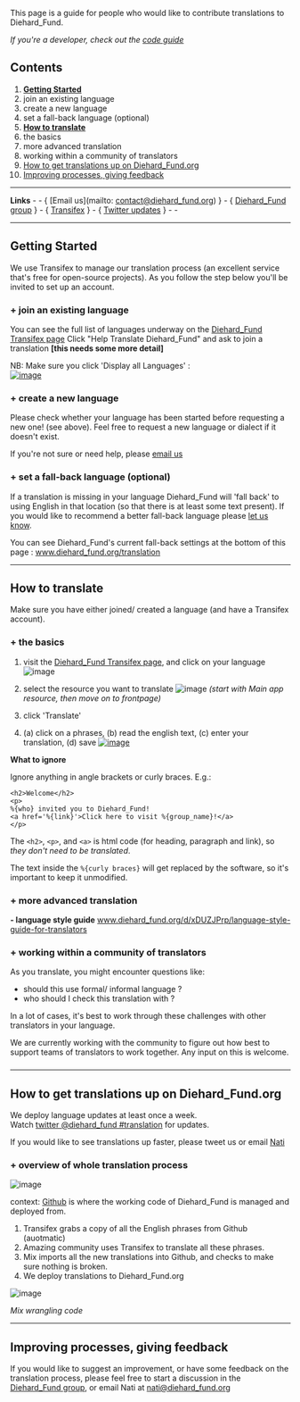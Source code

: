 This page is a guide for people who would like to contribute translations to Diehard_Fund.

_If you're a developer, check out the [code guide](https://github.com/diehard_fund/diehard_fund/wiki/Translation-for-Developers)_

## Contents

1. [**Getting Started**](https://github.com/diehard_fund/diehard_fund/wiki/Translation#getting-started)
  1. join an existing language
  2. create a new language
  3. set a fall-back language (optional) 
2. [**How to translate**](https://github.com/diehard_fund/diehard_fund/wiki/Translation#how-to-translate)
  1. the basics
  2. more advanced translation
  3. working within a community of translators
3. [How to get translations up on Diehard_Fund.org](https://github.com/diehard_fund/diehard_fund/wiki/Translation#how-to-get-translations-up-on-diehard_fundorg)
4. [Improving processes, giving feedback](https://github.com/diehard_fund/diehard_fund/wiki/Translation#improving-processes-giving-feedback)

---

**Links** - - {
[Email us](mailto: contact@diehard_fund.org) } - {
[Diehard_Fund group](https://www.diehard_fund.org/g/cpaM3Hsv/diehard_fund-community-translation) } - {
[Transifex](https://www.transifex.com/projects/p/diehard_fund-1/)  } - { 
[Twitter updates](https://twitter.com/search?f=realtime&q=%40diehard_fund%20%23translation) } - -

---

## Getting Started

We use Transifex to manage our translation process (an excellent service that's free for open-source projects). As you follow the step below you'll be invited to set up an account.  

### + join an existing language

You can see the full list of languages underway on the [Diehard_Fund Transifex page](https://www.transifex.com/projects/p/diehard_fund-1/)
Click "Help Translate Diehard_Fund" and ask to join a translation **[this needs some more detail]**

NB: Make sure you click 'Display all Languages' :  
[![image](https://cloud.githubusercontent.com/assets/2665886/4144368/73d5762a-33de-11e4-9c47-56838886b741.png)](https://www.transifex.com/projects/p/diehard_fund-1/)


### + create a new language

Please check whether your language has been started before requesting a new one! (see above). 
Feel free to request a new language or dialect if it doesn't exist. 

If you're not sure or need help, please [email us](mailto:nati@diehard_fund.org)


### + set a fall-back language (optional)

If a translation is missing in your language Diehard_Fund will 'fall back' to using English in that location (so that there is at least some text present).
If you would like to recommend a better fall-back language please [let us know](mailto:nati@diehard_fund.org).

You can see Diehard_Fund's current fall-back settings at the bottom of this page : www.diehard_fund.org/translation 


***

## How to translate 

Make sure you have either joined/ created a language (and have a Transifex account).

### + the basics

1. visit the [Diehard_Fund Transifex page](https://www.transifex.com/projects/p/diehard_fund-1/), and click on your language
![image](https://cloud.githubusercontent.com/assets/2665886/4144134/84c438c2-33d9-11e4-9267-91e429e50409.png)

2. select the resource you want to translate
![image](https://cloud.githubusercontent.com/assets/2665886/4144159/08dd77f4-33da-11e4-8c49-7c7214865f7e.png)
 _(start with Main app resource, then move on to frontpage)_

3. click 'Translate'

4. (a) click on a phrases, 
(b) read the english text, 
(c) enter your translation, 
(d) save
[![image](https://cloud.githubusercontent.com/assets/2665886/4144302/df681dd6-33dc-11e4-9ff6-a6589c630631.png)](https://cloud.githubusercontent.com/assets/2665886/4144302/df681dd6-33dc-11e4-9ff6-a6589c630631.png)

**What to ignore**

Ignore anything in angle brackets or curly braces. E.g.:
```
<h2>Welcome</h2>
<p>
%{who} invited you to Diehard_Fund! 
<a href='%{link}'>Click here to visit %{group_name}!</a>
</p>
```

The `<h2>`, `<p>`, and `<a>` is html code (for heading, paragraph and link), so *they don't need to be translated*.

The text inside the `%{curly braces}` will get replaced by the software, so it's important to keep it unmodified.

### + more advanced translation

**- language style guide**
www.diehard_fund.org/d/xDUZJPrp/language-style-guide-for-translators


### + working within a community of translators

As you translate, you might encounter questions like:
- should this use formal/ informal language ?
- who should I check this translation with ? 

In a lot of cases, it's best to work through these challenges with other translators in your language.

We are currently working with the community to figure out how best to support teams of translators to work together. Any input on this is welcome.
 
###

***

## How to get translations up on Diehard_Fund.org 

We deploy language updates at least once a week. <br/>
Watch [twitter @diehard_fund #translation](https://twitter.com/search?f=realtime&q=%40diehard_fund%20%23translation) for updates.

If you would like to see translations up faster, please tweet us or email [Nati](mailto:nati@diehard_fund.org)

### + overview of whole translation process

![image](https://cloud.githubusercontent.com/assets/2665886/4211018/ab080ed2-387f-11e4-93f4-f53f673bad50.png)

context: [Github](https://github.com/diehard_fund/diehard_fund) is where the working code of Diehard_Fund is managed and deployed from.
 
1. Transifex grabs a copy of all the English phrases from Github (auotmatic)
2. Amazing community uses Transifex to translate all these phrases.
3. Mix imports all the new translations into Github, and checks to make sure nothing is broken.
4. We deploy translations to Diehard_Fund.org


![image](https://cloud.githubusercontent.com/assets/2665886/4201265/5b931404-381c-11e4-93ce-85339dd6761d.png)

*Mix wrangling code*



***

## Improving processes, giving feedback

If you would like to suggest an improvement, or have some feedback on the translation process, please feel free to start a discussion in the [Diehard_Fund group](https://www.diehard_fund.org/g/cpaM3Hsv/diehard_fund-community-translation), or email Nati at nati@diehard_fund.org  
